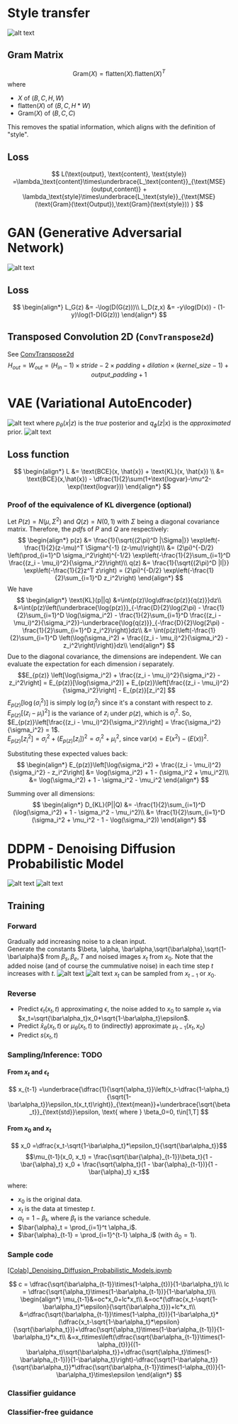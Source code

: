 # Style transfer
![alt text](image.png)
## Gram Matrix
$$ \text{Gram}(X)
 = \text{flatten}(X).\text{flatten}(X)^T$$
where 
* $X$ of $(B,C,H,W)$
* $\text{flatten}(X)$ of $(B,C,H*W)$
* $\text{Gram}(X)$ of $(B,C,C)$

This removes the spatial information, which aligns with the definition of "style".

## Loss
$$ L(\text{output}, \text{content}, \text{style}) 
=\lambda_\text{content}\times\underbrace{L_\text{content}}_{\text{MSE}(output,content)} + \lambda_\text{style}\times\underbrace{L_\text{style}}_{\text{MSE}(\text{Gram}(\text{Output}),\text{Gram}(\text{style})) } $$

# GAN (Generative Adversarial Network)
![alt text](image-1.png)
## Loss
$$ \begin{align*}
L_G(z) &= -\log(D(G(z)))\\
L_D(z,x) &= -y\log(D(x)) - (1-y)\log(1-D(G(z)))
\end{align*} $$

## Transposed Convolution 2D (`ConvTranspose2d`)
See [ConvTranspose2d](https://docs.pytorch.org/docs/stable/generated/torch.nn.ConvTranspose2d.html)
$$ H_{out} = W_{out} 
= (H_{in}−1)\times stride−2\times padding+dilation\times(kernel\_size−1)+output\_padding+1 $$


# VAE (Variational AutoEncoder)
![alt text](image-3.png)
where $p_\theta(x|z)$ is the *true* posterior and $q_\phi(z|x)$ is the *approximated* prior.
![alt text](image-2.png)
## Loss function
$$ \begin{align*}
L 
&= \text{BCE}(x, \hat{x}) + \text{KL}(x, \hat{x}) \\
&= \text{BCE}(x,\hat{x}) - \dfrac{1}{2}\sum(1+\text{logvar}-\mu^2-\exp(\text{logvar}))
\end{align*} $$
### Proof of the equivalence of KL divergence (optional)
Let $P(z)=N(\mu,\Sigma^2)$ and $Q(z)=N(0,1)$ with $\Sigma$ being a diagonal covariance matrix. Therefore, the *pdf*s of $P$ and $Q$ are respectively:
$$ \begin{align*}
p(z) &= \frac{1}{\sqrt{(2\pi)^D |\Sigma|}} \exp\left(-\frac{1}{2}(z-\mu)^T \Sigma^{-1} (z-\mu)\right)\\
    &= (2\pi)^{-D/2} \left(\prod_{i=1}^D \sigma_i^2\right)^{-1/2} \exp\left(-\frac{1}{2}\sum_{i=1}^D \frac{(z_i - \mu_i)^2}{\sigma_i^2}\right)\\
q(z) &= \frac{1}{\sqrt{(2\pi)^D |I|}} \exp\left(-\frac{1}{2}z^T z\right) = (2\pi)^{-D/2} \exp\left(-\frac{1}{2}\sum_{i=1}^D z_i^2\right)
\end{align*} $$
We have
$$ \begin{align*}
\text{KL}(p||q)
&=\int{p(z)\log\dfrac{p(z)}{q(z)}}dz\\
&=\int{p(z)\left(\underbrace{\log{p(z)}}_{-\frac{D}{2}\log(2\pi) - \frac{1}{2}\sum_{i=1}^D \log(\sigma_i^2) - \frac{1}{2}\sum_{i=1}^D \frac{(z_i - \mu_i)^2}{\sigma_i^2}}-\underbrace{\log{q(z)}}_{-\frac{D}{2}\log(2\pi) - \frac{1}{2}\sum_{i=1}^D z_i^2}\right)}dz\\
&= \int{p(z)\left(-\frac{1}{2}\sum_{i=1}^D \left(\log(\sigma_i^2) + \frac{(z_i - \mu_i)^2}{\sigma_i^2} - z_i^2\right)\right)}dz\\
\end{align*} $$
Due to the diagonal covariance, the dimensions are independent. We can evaluate the expectation for each dimension $i$ separately.
$$E_{p(z)}
\left[\log(\sigma_i^2) + \frac{(z_i - \mu_i)^2}{\sigma_i^2} - z_i^2\right] = E_{p(z)}[\log(\sigma_i^2)] + E_{p(z)}\left[\frac{(z_i - \mu_i)^2}{\sigma_i^2}\right] - E_{p(z)}[z_i^2] $$
$E_{p(z)}[\log(\sigma_i^2)]$ is simply $\log(\sigma_i^2)$ since it's a constant with respect to $z$.  
$E_{p(z)}[(z_i - \mu_i)^2]$ is the variance of $z_i$ under $p(z)$, which is $\sigma_i^2$. So, $E_{p(z)}\left[\frac{(z_i - \mu_i)^2}{\sigma_i^2}\right] = \frac{\sigma_i^2}{\sigma_i^2} = 1$.  
$E_{p(z)}[z_i^2]=\sigma_i^2+(E_{p(z)}[z_i])^2 = \sigma_i^2 + \mu_i^2$, since $\text{var}(x)=E(x^2)-(E(x))^2$.

Substituting these expected values back:
$$ \begin{align*}
E_{p(z)}\left[\log(\sigma_i^2) + \frac{(z_i - \mu_i)^2}{\sigma_i^2} - z_i^2\right] &= \log(\sigma_i^2) + 1 - (\sigma_i^2 + \mu_i^2)\\
&= \log(\sigma_i^2) + 1 - \sigma_i^2 - \mu_i^2
\end{align*} $$

Summing over all dimensions:
$$ \begin{align*}
D_{KL}(P||Q)
&= -\frac{1}{2}\sum_{i=1}^D (\log(\sigma_i^2) + 1 - \sigma_i^2 - \mu_i^2)\\
&= \frac{1}{2}\sum_{i=1}^D (\sigma_i^2 + \mu_i^2 - 1 - \log(\sigma_i^2))
\end{align*} $$

# DDPM - Denoising Diffusion Probabilistic Model
![alt text](image-7.png)
![alt text](image-8.png)
## Training
### Forward
Gradually add increasing noise to a clean input.  
Generate the constants $\beta, \alpha, \bar\alpha,\sqrt{\bar\alpha},\sqrt{1-\bar\alpha}$ from $\beta_{s}, \beta_{e}, T$ and noised images $x_t$ from $x_0$. Note that the added noise (and of course the cummulative noise) in each time step $t$ increases with $t$.
![alt text](image-5.png)
![alt text](image-6.png)
$x_t$ can be sampled from $x_{t-1}$ or $x_0$.
### Reverse
* Predict $\epsilon_t(x_t,t)$ approximating $\epsilon$, the noise added to $x_0$ to sample $x_t$ via $x_t=\sqrt{\bar\alpha_t}x_0+\sqrt{1-\bar\alpha_t}\epsilon$.
* Predict $\hat{x}_{\theta}(x_t, t)$ or $\mu_\theta(x_t, t)$ to (indirectly) approximate $\mu_{t-1}(x_t, x_0)$
* Predict $s(x_t, t)$
### Sampling/Inference: TODO
#### From $x_t$ and $\epsilon_t$
$$ x_{t-1}
=\underbrace{\dfrac{1}{\sqrt{\alpha_t}}\left(x_t-\dfrac{1-\alpha_t}{\sqrt{1-\bar\alpha_t}}\epsilon_t(x_t,t)\right)}_{\text{mean}}+\underbrace{\sqrt{\beta_t}}_{\text{std}}\epsilon, \text{ where } \beta_0=0, t\in[1,T] $$

#### From $x_0$ and $x_t$
$$ x_0
=\dfrac{x_t-\sqrt{1-\bar\alpha_t}*\epsilon_t}{\sqrt{\bar\alpha_t}}$$
$$\mu_{t-1}(x_0, x_t) 
= \frac{\sqrt{\bar{\alpha}_{t-1}}\beta_t}{1 - \bar{\alpha}_t} x_0 + \frac{\sqrt{\alpha_t}(1 - \bar{\alpha}_{t-1})}{1 - \bar{\alpha}_t} x_t$$

where:
- $x_0$ is the original data.
- $x_t$ is the data at timestep $t$.
- $\alpha_t = 1 - \beta_t$, where $\beta_t$ is the variance schedule.
- $\bar{\alpha}_t = \prod_{i=1}^t \alpha_i$.
- $\bar{\alpha}_{t-1} = \prod_{i=1}^{t-1} \alpha_i$ (with $\bar{\alpha}_0 = 1$).
### Sample code
[[Colab]_Denoising_Diffusion_Probabilistic_Models.ipynb]([Colab]_Denoising_Diffusion_Probabilistic_Models.ipynb)

$$ c = \dfrac{\sqrt{\bar\alpha_{t-1}}\times(1-\alpha_{t})}{1-\bar\alpha_t}\\
lc = \dfrac{\sqrt{\alpha_t}\times(1-\bar\alpha_{t-1})}{1-\bar\alpha_t}\\
\begin{align*}
\mu_{t-1}&=oc*x_0+lc*x_t\\
&=oc*(\dfrac{x_t-\sqrt{1-\bar\alpha_t}*\epsilon}{\sqrt{\bar\alpha_t}})+lc*x_t\\
&=\dfrac{\sqrt{\bar\alpha_{t-1}}\times(1-\alpha_{t})}{1-\bar\alpha_t}*(\dfrac{x_t-\sqrt{1-\bar\alpha_t}*\epsilon}{\sqrt{\bar\alpha_t}})+\dfrac{\sqrt{\alpha_t}\times(1-\bar\alpha_{t-1})}{1-\bar\alpha_t}*x_t\\
&=x_t\times\left(\dfrac{\sqrt{\bar\alpha_{t-1}}\times(1-\alpha_{t})}{(1-\bar\alpha_t)\sqrt{\bar\alpha_t}}+\dfrac{\sqrt{\alpha_t}\times(1-\bar\alpha_{t-1})}{1-\bar\alpha_t}\right)-\dfrac{\sqrt{1-\bar\alpha_t}}{\sqrt{\bar\alpha_t}}*\dfrac{\sqrt{\bar\alpha_{t-1}}\times(1-\alpha_{t})}{1-\bar\alpha_t}\times\epsilon
\end{align*} $$

### Classifier guidance

### Classifier-free guidance